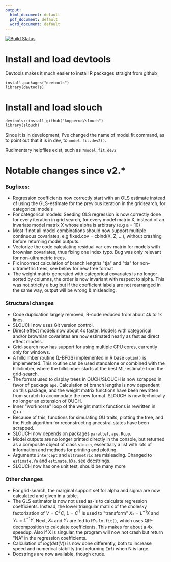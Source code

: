 ```yaml
---
output:
  html_document: default
  pdf_document: default
  word_document: default
---
```

[![Build Status](https://travis-ci.org/kopperud/slouch.svg?branch=master)](https://travis-ci.org/kopperud/slouch)

# Install and load devtools

Devtools makes it much easier to install R packages straight from github
```
install.packages("devtools")
library(devtools)
```

# Install and load slouch
```
devtools::install_github("kopperud/slouch")
library(slouch)
```

Since it is in development, I've changed the name of model.fit command, as to point out that it is in dev, to `model.fit.dev2()`.

Rudimentary helpfiles exist, such as `?model.fit.dev2`

# Notable changes since v2.*

### Bugfixes:
* Regression coefficients now correctly start with an OLS estimate instead of using the GLS-estimate for the previous iteration in the gridsearch, for categorical models
* For categorical models: Seeding OLS regression is now correctly done for every iteration in grid search, for every model matrix X, instead of an invariate model matrix X whose alpha is arbitrary (e.g a = 10)
* Most if not all model combinations should now support multiple continuous covariates, e.g fixed.cov = cbind(X, Z, ...), without crashing before returning model outputs.
* Vectorize the code calculating residual var-cov matrix for models with brownian covariates, thus fixing one index typo. Bug was only relevant for non-ultrametric trees.
* Fix incorrect calculation of branch lengths "tja" and "tia" for non-ultrametric trees, see below for new tree format
* The weight matrix generated with categorical covariates is no longer sorted by columns, the order is now invariant with respect to alpha. This was not strictly a bug but if the coefficient labels are not rearranged in the same way, output will be wrong & misleading.


### Structural changes
* Code duplication largely removed, R-code reduced from about 4k to 1k lines.
* SLOUCH now uses Git version control.
* Direct effect models now about 4x faster. Models with categorical and/or brownian covariates are now estimated nearly as fast as direct effect models.
* Grid-search now has support for using multiple CPU cores, currently only for windows.
* A hillclimber routine (L-BFGS) implemented in R base `optim()` is implemented. This routine can be used standalone or combined with the hillclimber, where the hillclimber starts at the best ML-estimate from the grid-search.
* The format used to display trees in OUCH/SLOUCH is now scrapped in favor of package `ape`. Calculation of branch lengths is now dependent on this package, and the weight matrix functions have been rewritten from scratch to accomodate the new format. SLOUCH is now technically no longer an extension of OUCH.
* Inner "workhorse" loop of the weight matrix functions is rewritten in C++
* Because of this, functions for simulating OU traits, plotting the tree, and the Fitch algorithm for reconstructing ancestral states have been scrapped.
* SLOUCH now depends on packages `parallel`, `ape`, `Rcpp`.
* Model outputs are no longer printed directly in the console, but returned as a composite object of class `slouch`, essentially a list with lots of information and methods for printing and plotting.
* Arguments `intercept` and `ultrametric` are misleading. Changed to `estimate.Ya` and `estimate.bXa`, see docstrings.
* SLOUCH now has one unit test, should be many more

### Other changes
* For grid-search, the marginal support set for alpha and sigma are now calculated and given in a table.
* The GLS estimator is now not used as-is to calculate regression coefficients. Instead, the lower triangular matrix of the cholesky factorization of $V = C^TC$, $L = C^T$ is used to "transform" $X_{*} = L^{-1}X$ and $Y_{*} = L^{-1}Y$. Next, $X_*$ and $Y_*$ are fed to R's `lm.fit()`, which uses QR-decomposition to calculate coefficients. This makes for about a 4x speedup. Also if X is singular, the program will now not crash but return "NA" in the regression coefficients.
* Calculation of $log(det(V))$ is now done differently, both to increase speed and numerical stability (not returning `Inf`) when N is large.
* Docstrings are now available, though crude.

